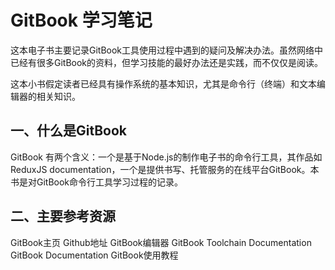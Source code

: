 # GitBook 学习笔记

这本电子书主要记录GitBook工具使用过程中遇到的疑问及解决办法。虽然网络中已经有很多GitBook的资料，但学习技能的最好办法还是实践，而不仅仅是阅读。

这本小书假定读者已经具有操作系统的基本知识，尤其是命令行（终端）和文本编辑器的相关知识。

## 一、什么是GitBook
GitBook 有两个含义：一个是基于Node.js的制作电子书的命令行工具，其作品如ReduxJS documentation，一个是提供书写、托管服务的在线平台GitBook。本书是对GitBook命令行工具学习过程的记录。

## 二、主要参考资源
GitBook主页
Github地址
GitBook编辑器
GitBook Toolchain Documentation
GitBook Documentation
GitBook使用教程
